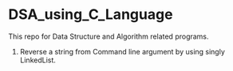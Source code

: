 # DSA_using_C_Language
This repo for Data Structure and Algorithm related programs.

1.  Reverse a string from Command line argument by using singly LinkedList.
